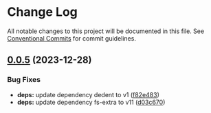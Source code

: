 # Change Log

All notable changes to this project will be documented in this file. See [Conventional Commits](https://conventionalcommits.org) for commit guidelines.

## [0.0.5](https://github.com/yiyi17/pv-cli2.0/compare/v0.0.4...v0.0.5) (2023-12-28)

### Bug Fixes

- **deps:** update dependency dedent to v1 ([f82e483](https://github.com/yiyi17/pv-cli2.0/commit/f82e48352a9c680603f2139cf8dc8fdba513965d))
- **deps:** update dependency fs-extra to v11 ([d03c670](https://github.com/yiyi17/pv-cli2.0/commit/d03c670cbf3952128966001ddeb8e81f5c70cba4))

